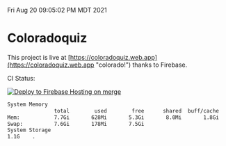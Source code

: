Fri Aug 20 09:05:02 PM MDT 2021

# Coloradoquiz


This project is live at [https://coloradoquiz.web.app](https://coloradoquiz.web.app "colorado!") thanks to Firebase.

CI Status: 

[![Deploy to Firebase Hosting on merge](https://github.com/teamkushal/coloradoquiz/actions/workflows/firebase-hosting-merge.yml/badge.svg)](https://github.com/teamkushal/coloradoquiz/actions/workflows/firebase-hosting-merge.yml)

```bash
System Memory
               total        used        free      shared  buff/cache   available
Mem:           7.7Gi       628Mi       5.3Gi       8.0Mi       1.8Gi       6.7Gi
Swap:          7.6Gi       178Mi       7.5Gi
System Storage
1.1G	.
```
```bash
